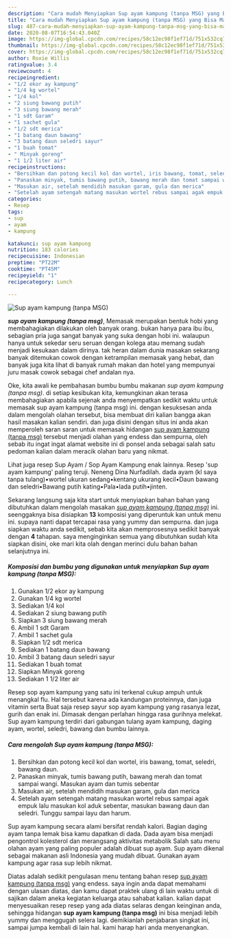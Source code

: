 ```yaml
---
description: "Cara mudah Menyiapkan Sup ayam kampung (tanpa MSG) yang Bisa Manjain Lidah"
title: "Cara mudah Menyiapkan Sup ayam kampung (tanpa MSG) yang Bisa Manjain Lidah"
slug: 487-cara-mudah-menyiapkan-sup-ayam-kampung-tanpa-msg-yang-bisa-manjain-lidah
date: 2020-08-07T16:54:43.040Z
image: https://img-global.cpcdn.com/recipes/58c12ec98f1ef71d/751x532cq70/sup-ayam-kampung-tanpa-msg-foto-resep-utama.jpg
thumbnail: https://img-global.cpcdn.com/recipes/58c12ec98f1ef71d/751x532cq70/sup-ayam-kampung-tanpa-msg-foto-resep-utama.jpg
cover: https://img-global.cpcdn.com/recipes/58c12ec98f1ef71d/751x532cq70/sup-ayam-kampung-tanpa-msg-foto-resep-utama.jpg
author: Roxie Willis
ratingvalue: 3.4
reviewcount: 4
recipeingredient:
- "1/2 ekor ay kampung"
- "1/4 kg wortel"
- "1/4 kol"
- "2 siung bawang putih"
- "3 siung bawang merah"
- "1 sdt Garam"
- "1 sachet gula"
- "1/2 sdt merica"
- "1 batang daun bawang"
- "3 batang daun seledri sayur"
- "1 buah tomat"
- " Minyak goreng"
- "1 1/2 liter air"
recipeinstructions:
- "Bersihkan dan potong kecil kol dan wortel, iris bawang, tomat, seledri, bawang daun."
- "Panaskan minyak, tumis bawang putih, bawang merah dan tomat sampai wangi. Masukan ayam dan tumis sebentar"
- "Masukan air, setelah mendidih masukan garam, gula dan merica"
- "Setelah ayam setengah matang masukan wortel rebus sampai agak empuk lalu masukan kol aduk sebentar, masukan bawang daun dan seledri. Tunggu sampai layu dan harum."
categories:
- Resep
tags:
- sup
- ayam
- kampung

katakunci: sup ayam kampung 
nutrition: 183 calories
recipecuisine: Indonesian
preptime: "PT22M"
cooktime: "PT45M"
recipeyield: "1"
recipecategory: Lunch

---
```



![Sup ayam kampung (tanpa MSG)](https://img-global.cpcdn.com/recipes/58c12ec98f1ef71d/751x532cq70/sup-ayam-kampung-tanpa-msg-foto-resep-utama.jpg)

<b><i>sup ayam kampung (tanpa msg)</i></b>, Memasak merupakan bentuk hobi yang membahagiakan dilakukan oleh banyak orang. bukan hanya para ibu ibu, sebagian pria juga sangat banyak yang suka dengan hobi ini. walaupun hanya untuk sekedar seru seruan dengan kolega atau memang sudah menjadi kesukaan dalam dirinya. tak heran dalam dunia masakan sekarang banyak ditemukan cowok dengan ketrampilan memasak yang hebat, dan banyak juga kita lihat di banyak rumah makan dan hotel yang mempunyai juru masak cowok sebagai chef andalan nya.

Oke, kita awali ke pembahasan bumbu bumbu makanan <i>sup ayam kampung (tanpa msg)</i>. di setiap kesibukan kita, kemungkinan akan terasa membahagiakan apabila sejenak anda menyempatkan sedikit waktu untuk memasak sup ayam kampung (tanpa msg) ini. dengan kesuksesan anda dalam mengolah olahan tersebut, bisa membuat diri kalian bangga akan hasil masakan kalian sendiri. dan juga disini dengan situs ini anda akan memperoleh saran saran untuk memasak hidangan <u>sup ayam kampung (tanpa msg)</u> tersebut menjadi olahan yang endess dan sempurna, oleh sebab itu ingat ingat alamat website ini di ponsel anda sebagai salah satu pedoman kalian dalam meracik olahan baru yang nikmat.

Lihat juga resep Sup Ayam / Sop Ayam Kampung enak lainnya. Resep &#39;sup ayam kampung&#39; paling teruji. Neneng Dina Nurfadilah. dada ayam (kl saya tanpa tulang)•wortel ukuran sedang•kentang ukurang kecil•Daun bawang dan seledri•Bawang putih kating•Pala•lada putih•jinten.


Sekarang langsung saja kita start untuk menyiapkan bahan bahan yang dibutuhkan dalam mengolah masakan <u><i>sup ayam kampung (tanpa msg)</i></u> ini. seenggaknya bisa disiapkan <b>13</b> komposisi yang diperuntuk kan untuk menu ini. supaya nanti dapat tercapai rasa yang yummy dan sempurna. dan juga siapkan waktu anda sedikit, sebab kita akan memprosesnya sedikit banyak dengan <b>4</b> tahapan. saya menginginkan semua yang dibutuhkan sudah kita siapkan disini, oke mari kita olah dengan merinci dulu bahan bahan selanjutnya ini.

<!--inarticleads1-->

##### Komposisi dan bumbu yang digunakan untuk menyiapkan Sup ayam kampung (tanpa MSG):

1. Gunakan 1/2 ekor ay kampung
1. Gunakan 1/4 kg wortel
1. Sediakan 1/4 kol
1. Sediakan 2 siung bawang putih
1. Siapkan 3 siung bawang merah
1. Ambil 1 sdt Garam
1. Ambil 1 sachet gula
1. Siapkan 1/2 sdt merica
1. Sediakan 1 batang daun bawang
1. Ambil 3 batang daun seledri sayur
1. Sediakan 1 buah tomat
1. Siapkan  Minyak goreng
1. Sediakan 1 1/2 liter air


Resep sop ayam kampung yang satu ini terkenal cukup ampuh untuk menangkal flu. Hal tersebut karena ada kandungan proteinnya, dan juga vitamin serta Buat saja resep sayur sop ayam kampung yang rasanya lezat, gurih dan enak ini. Dimasak dengan perlahan hingga rasa gurihnya melekat. Sup ayam kampung terdiri dari gabungan tulang ayam kampung, daging ayam, wortel, seledri, bawang dan bumbu lainnya. 

<!--inarticleads2-->

##### Cara mengolah Sup ayam kampung (tanpa MSG):

1. Bersihkan dan potong kecil kol dan wortel, iris bawang, tomat, seledri, bawang daun.
1. Panaskan minyak, tumis bawang putih, bawang merah dan tomat sampai wangi. Masukan ayam dan tumis sebentar
1. Masukan air, setelah mendidih masukan garam, gula dan merica
1. Setelah ayam setengah matang masukan wortel rebus sampai agak empuk lalu masukan kol aduk sebentar, masukan bawang daun dan seledri. Tunggu sampai layu dan harum.


Sup ayam kampung secara alami bersifat rendah kalori. Bagian daging ayam tanpa lemak bisa kamu dapatkan di dada. Dada ayam bisa menjadi pengontrol kolesterol dan merangsang aktivitas metabolik Salah satu menu olahan ayam yang paling populer adalah dibuat sup ayam. Sup ayam dikenal sebagai makanan asli Indonesia yang mudah dibuat. Gunakan ayam kampung agar rasa sup lebih nikmat. 

Diatas adalah sedikit pengulasan menu tentang bahan resep <u>sup ayam kampung (tanpa msg)</u> yang endess. saya ingin anda dapat memahami dengan ulasan diatas, dan kamu dapat praktek ulang di lain waktu untuk di sajikan dalam aneka kegiatan keluarga atau sahabat kalian. kalian dapat menyesuaikan resep resep yang ada diatas selaras dengan keinginan anda, sehingga hidangan <b>sup ayam kampung (tanpa msg)</b> ini bisa menjadi lebih yummy dan menggugah selera lagi. demikianlah penjabaran singkat ini, sampai jumpa kembali di lain hal. kami harap hari anda menyenangkan.
